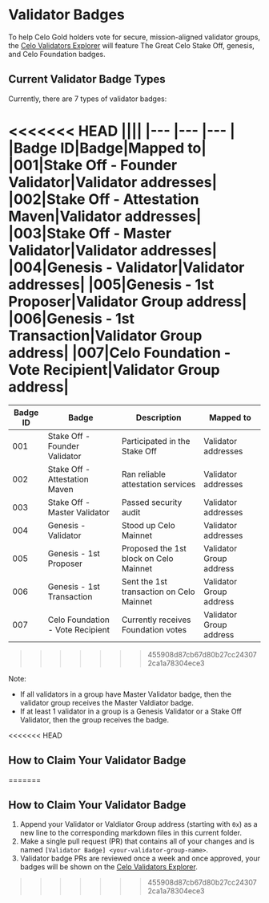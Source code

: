 # Validator Badges

To help Celo Gold holders vote for secure, mission-aligned validator groups, the [Celo Validators Explorer](https://celo.org/validators/explore) will feature The Great Celo Stake Off, genesis, and Celo Foundation badges.

## Current Validator Badge Types

Currently, there are 7 types of validator badges:

<<<<<<< HEAD
||||
|--- |--- |--- |
|Badge ID|Badge|Mapped to|
|001|Stake Off - Founder Validator|Validator addresses|
|002|Stake Off - Attestation Maven|Validator addresses|
|003|Stake Off - Master Validator|Validator addresses|
|004|Genesis - Validator|Validator addresses|
|005|Genesis - 1st Proposer|Validator Group address|
|006|Genesis - 1st Transaction|Validator Group address|
|007|Celo Foundation - Vote Recipient|Validator Group address|
=======
|Badge ID|Badge|Description|Mapped to|
|--- |--- |--- |--- |
|001|Stake Off - Founder Validator|Participated in the Stake Off|Validator addresses|
|002|Stake Off - Attestation Maven|Ran reliable attestation services|Validator addresses|
|003|Stake Off - Master Validator|Passed security audit|Validator addresses|
|004|Genesis - Validator|Stood up Celo Mainnet|Validator addresses|
|005|Genesis - 1st Proposer|Proposed the 1st block on Celo Mainnet|Validator Group address|
|006|Genesis - 1st Transaction|Sent the 1st transaction on Celo Mainnet|Validator Group address|
|007|Celo Foundation - Vote Recipient|Currently receives Foundation votes|Validator Group address|
>>>>>>> 455908d87cb67d80b27cc243072ca1a78304ece3

Note:
- If all validators in a group have Master Validator badge, then the validator group receives the Master Valdiator badge.
- If at least 1 validator in a group is a Genesis Validator or a Stake Off Validator, then the group receives the badge.

<<<<<<< HEAD
## How to Claim Your Validator Badge
=======
## How to Claim Your Validator Badge

1. Append your Validator or Valdiator Group address (starting with `0x`) as a new line to the corresponding markdown files in this current folder.
2. Make a single pull request (PR) that contains all of your changes and is named `[Validator Badge] <your-validator-group-name>`.
3. Validator badge PRs are reviewed once a week and once approved, your badges will be shown on the [Celo Validators Explorer](https://celo.org/validators/explore).
>>>>>>> 455908d87cb67d80b27cc243072ca1a78304ece3

